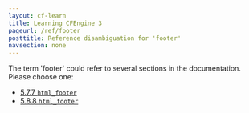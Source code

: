 ```yaml
---
layout: cf-learn
title: Learning CFEngine 3
pageurl: /ref/footer
posttitle: Reference disambiguation for 'footer'
navsection: none
---
```


The term 'footer' could refer to several sections in the documentation. Please choose one:

- [5\.7\.7 <code>html\_footer</code>](https://cfengine.com/manuals/cf3-reference.html#html_footer-in-knowledge)
- [5\.8\.8 <code>html\_footer</code>](https://cfengine.com/manuals/cf3-reference.html#html_footer-in-reporter)
